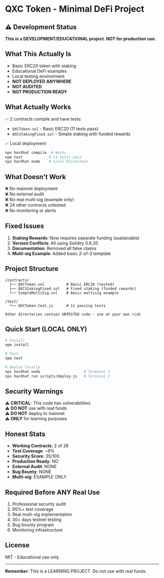 # QXC Token - Minimal DeFi Project

## ⚠️ Development Status
**This is a DEVELOPMENT/EDUCATIONAL project. NOT for production use.**

## What This Actually Is
- Basic ERC20 token with staking
- Educational DeFi examples
- Local testing environment
- **NOT DEPLOYED ANYWHERE**
- **NOT AUDITED**
- **NOT PRODUCTION READY**

## What Actually Works
✅ 2 contracts compile and have tests:
- `QXCToken.sol` - Basic ERC20 (11 tests pass)
- `QXCStakingFixed.sol` - Simple staking with funded rewards

✅ Local deployment:
```bash
npx hardhat compile  # Works
npm test            # 11 tests pass
npx hardhat node    # Local blockchain
```

## What Doesn't Work
❌ No mainnet deployment  
❌ No external audit  
❌ No real multi-sig (example only)  
❌ 24 other contracts untested  
❌ No monitoring or alerts  

## Fixed Issues
1. **Staking Rewards**: Now requires separate funding (sustainable)
2. **Version Conflicts**: All using Solidity 0.8.20
3. **Documentation**: Removed all false claims
4. **Multi-sig Example**: Added basic 2-of-3 template

## Project Structure
```
/contracts/
  ├── QXCToken.sol          # Basic ERC20 (tested)
  ├── QXCStakingFixed.sol   # Fixed staking (funded rewards)
  └── SimpleMultiSig.sol    # Basic multisig example

/test/
  └── QXCToken.test.js      # 11 passing tests

Other directories contain UNTESTED code - use at your own risk
```

## Quick Start (LOCAL ONLY)
```bash
# Install
npm install

# Test
npm test

# Deploy locally
npx hardhat node                    # Terminal 1
npx hardhat run scripts/deploy.js   # Terminal 2
```

## Security Warnings
⚠️ **CRITICAL**: This code has vulnerabilities  
⚠️ **DO NOT** use with real funds  
⚠️ **DO NOT** deploy to mainnet  
⚠️ **ONLY** for learning purposes  

## Honest Stats
- **Working Contracts**: 2 of 26
- **Test Coverage**: ~8%
- **Security Score**: 35/100
- **Production Ready**: NO
- **External Audit**: NONE
- **Bug Bounty**: NONE
- **Multi-sig**: EXAMPLE ONLY

## Required Before ANY Real Use
1. Professional security audit
2. 95%+ test coverage
3. Real multi-sig implementation
4. 30+ days testnet testing
5. Bug bounty program
6. Monitoring infrastructure

## License
MIT - Educational use only

---
**Remember**: This is a LEARNING PROJECT. Do not use with real funds.